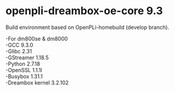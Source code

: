 # openpli-dreambox-oe-core 9.3
Build environment based on OpenPLi-homebuild (develop branch).

-For dm800se &amp; dm8000 <br>
-GCC 9.3.0 <br>
-Glibc 2.31 <br>
-GStreamer 1.18.5 <br>
-Python 2.7.18 <br>
-OpenSSL 1.1.1l <br>
-Busybox 1.31.1 <br>
-Dreambox kernel 3.2.102
